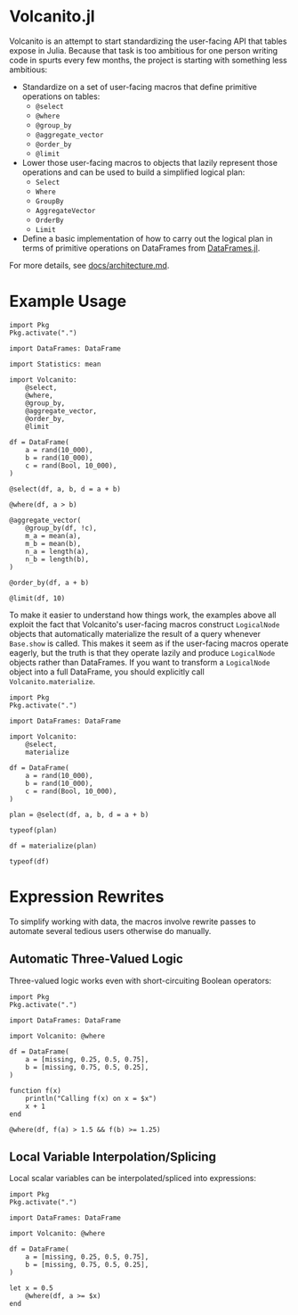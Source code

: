 # Volcanito.jl

Volcanito is an attempt to start standardizing the user-facing API that tables
expose in Julia. Because that task is too ambitious for one person writing code
in spurts every few months, the project is starting with something less
ambitious:

* Standardize on a set of user-facing macros that define primitive operations
    on tables:
    * `@select`
    * `@where`
    * `@group_by`
    * `@aggregate_vector`
    * `@order_by`
    * `@limit`
* Lower those user-facing macros to objects that lazily represent those
    operations and can be used to build a simplified logical plan:
    * `Select`
    * `Where`
    * `GroupBy`
    * `AggregateVector`
    * `OrderBy`
    * `Limit`
* Define a basic implementation of how to carry out the logical plan in terms
    of primitive operations on DataFrames from
    [DataFrames.jl](https://github.com/JuliaData/DataFrames.jl).

For more details, see [docs/architecture.md](docs/architecture.md).

# Example Usage

```
import Pkg
Pkg.activate(".")

import DataFrames: DataFrame

import Statistics: mean

import Volcanito:
    @select,
    @where,
    @group_by,
    @aggregate_vector,
    @order_by,
    @limit

df = DataFrame(
    a = rand(10_000),
    b = rand(10_000),
    c = rand(Bool, 10_000),
)

@select(df, a, b, d = a + b)

@where(df, a > b)

@aggregate_vector(
    @group_by(df, !c),
    m_a = mean(a),
    m_b = mean(b),
    n_a = length(a),
    n_b = length(b),
)

@order_by(df, a + b)

@limit(df, 10)
```

To make it easier to understand how things work, the examples above all exploit
the fact that Volcanito's user-facing macros construct `LogicalNode` objects
that automatically materialize the result of a query whenever `Base.show` is
called. This makes it seem as if the user-facing macros operate eagerly, but
the truth is that they operate lazily and produce `LogicalNode` objects rather
than DataFrames. If you want to transform a `LogicalNode` object into a full
DataFrame, you should explicitly call `Volcanito.materialize`.

```
import Pkg
Pkg.activate(".")

import DataFrames: DataFrame

import Volcanito:
    @select,
    materialize

df = DataFrame(
    a = rand(10_000),
    b = rand(10_000),
    c = rand(Bool, 10_000),
)

plan = @select(df, a, b, d = a + b)

typeof(plan)

df = materialize(plan)

typeof(df)
```

# Expression Rewrites

To simplify working with data, the macros involve rewrite passes to automate
several tedious users otherwise do manually.

## Automatic Three-Valued Logic

Three-valued logic works even with short-circuiting Boolean operators:

```
import Pkg
Pkg.activate(".")

import DataFrames: DataFrame

import Volcanito: @where

df = DataFrame(
    a = [missing, 0.25, 0.5, 0.75],
    b = [missing, 0.75, 0.5, 0.25],
)

function f(x)
    println("Calling f(x) on x = $x")
    x + 1
end

@where(df, f(a) > 1.5 && f(b) >= 1.25)
```

## Local Variable Interpolation/Splicing

Local scalar variables can be interpolated/spliced into expressions:

```
import Pkg
Pkg.activate(".")

import DataFrames: DataFrame

import Volcanito: @where

df = DataFrame(
    a = [missing, 0.25, 0.5, 0.75],
    b = [missing, 0.75, 0.5, 0.25],
)

let x = 0.5
    @where(df, a >= $x)
end
```
